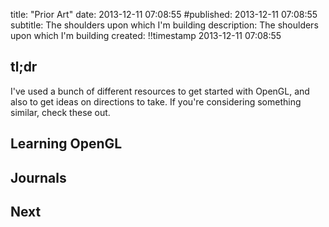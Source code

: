 title: "Prior Art"
date: 2013-12-11 07:08:55
#published: 2013-12-11 07:08:55
subtitle: The shoulders upon which I'm building
description:
    The shoulders upon which I'm building
created: !!timestamp 2013-12-11 07:08:55

## tl;dr ##

I've used a bunch of different resources to get started with OpenGL, and also
to get ideas on directions to take.  If you're considering something similar,
check these out.

## Learning OpenGL ##

## Journals ##

## Next ##


